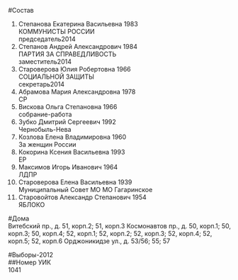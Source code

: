 #Состав  
1. Степанова Екатерина Васильевна 1983  
    КОММУНИСТЫ РОССИИ  
    председатель2014  
2. Степанов Андрей Александрович 1984  
    ПАРТИЯ ЗА СПРАВЕДЛИВОСТЬ  
    заместитель2014  
3. Староверова Юлия Робертовна 1966  
    СОЦИАЛЬНОЙ ЗАЩИТЫ  
    секретарь2014  
4. Абрамова Мария Александровна 1978  
    СР  
5. Вискова Ольга Степановна 1966  
    собрание-работа  
6. Зубко Дмитрий Сергеевич 1992  
    Чернобыль-Нева  
7. Козлова Елена Владимировна 1960  
    За женщин России  
8. Кокорина Ксения Васильевна 1993  
    ЕР  
9. Максимов Игорь Иванович 1964  
    ЛДПР  
10. Староверова Елена Васильевна 1939  
    Муниципальный Совет МО МО Гагаринское  
11. Старовойтов Александр Степанович 1954  
    ЯБЛОКО  

#Дома  
Витебский пр., д. 51, корп.2; 51, корп.З Космонавтов пр., д. 50, корп.1; 50, корп.З; 50, корп.4; 52, корп.1; 52, корп.2; 52, корп.З; 52, корп.4; 52, корп.5; 52, корп.6 Орджоникидзе ул., д. 53/56; 55; 57  
  
#Выборы-2012  
##Номер УИК  
1041  
